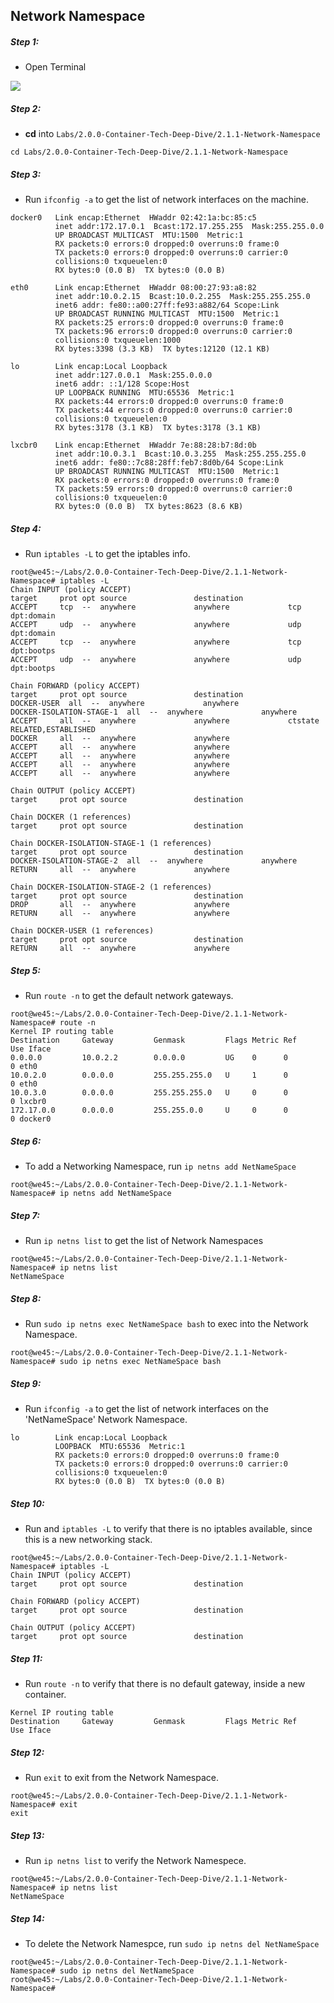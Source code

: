 ## Network Namespace

##### Step 1:

* Open Terminal

![](img/Open-Terminal.png)


##### Step 2:

*  **cd** into  `Labs/2.0.0-Container-Tech-Deep-Dive/2.1.1-Network-Namespace`

```cd Labs/2.0.0-Container-Tech-Deep-Dive/2.1.1-Network-Namespace```



##### Step 3:

*  Run `ifconfig -a` to get the list of network interfaces on the machine.

```
docker0   Link encap:Ethernet  HWaddr 02:42:1a:bc:85:c5  
          inet addr:172.17.0.1  Bcast:172.17.255.255  Mask:255.255.0.0
          UP BROADCAST MULTICAST  MTU:1500  Metric:1
          RX packets:0 errors:0 dropped:0 overruns:0 frame:0
          TX packets:0 errors:0 dropped:0 overruns:0 carrier:0
          collisions:0 txqueuelen:0 
          RX bytes:0 (0.0 B)  TX bytes:0 (0.0 B)

eth0      Link encap:Ethernet  HWaddr 08:00:27:93:a8:82  
          inet addr:10.0.2.15  Bcast:10.0.2.255  Mask:255.255.255.0
          inet6 addr: fe80::a00:27ff:fe93:a882/64 Scope:Link
          UP BROADCAST RUNNING MULTICAST  MTU:1500  Metric:1
          RX packets:25 errors:0 dropped:0 overruns:0 frame:0
          TX packets:96 errors:0 dropped:0 overruns:0 carrier:0
          collisions:0 txqueuelen:1000 
          RX bytes:3398 (3.3 KB)  TX bytes:12120 (12.1 KB)

lo        Link encap:Local Loopback  
          inet addr:127.0.0.1  Mask:255.0.0.0
          inet6 addr: ::1/128 Scope:Host
          UP LOOPBACK RUNNING  MTU:65536  Metric:1
          RX packets:44 errors:0 dropped:0 overruns:0 frame:0
          TX packets:44 errors:0 dropped:0 overruns:0 carrier:0
          collisions:0 txqueuelen:0 
          RX bytes:3178 (3.1 KB)  TX bytes:3178 (3.1 KB)

lxcbr0    Link encap:Ethernet  HWaddr 7e:88:28:b7:8d:0b  
          inet addr:10.0.3.1  Bcast:10.0.3.255  Mask:255.255.255.0
          inet6 addr: fe80::7c88:28ff:feb7:8d0b/64 Scope:Link
          UP BROADCAST RUNNING MULTICAST  MTU:1500  Metric:1
          RX packets:0 errors:0 dropped:0 overruns:0 frame:0
          TX packets:59 errors:0 dropped:0 overruns:0 carrier:0
          collisions:0 txqueuelen:0 
          RX bytes:0 (0.0 B)  TX bytes:8623 (8.6 KB)

```

##### Step 4:

* Run `iptables -L` to get the iptables info.

```
root@we45:~/Labs/2.0.0-Container-Tech-Deep-Dive/2.1.1-Network-Namespace# iptables -L
Chain INPUT (policy ACCEPT)
target     prot opt source               destination         
ACCEPT     tcp  --  anywhere             anywhere             tcp dpt:domain
ACCEPT     udp  --  anywhere             anywhere             udp dpt:domain
ACCEPT     tcp  --  anywhere             anywhere             tcp dpt:bootps
ACCEPT     udp  --  anywhere             anywhere             udp dpt:bootps

Chain FORWARD (policy ACCEPT)
target     prot opt source               destination         
DOCKER-USER  all  --  anywhere             anywhere            
DOCKER-ISOLATION-STAGE-1  all  --  anywhere             anywhere            
ACCEPT     all  --  anywhere             anywhere             ctstate RELATED,ESTABLISHED
DOCKER     all  --  anywhere             anywhere            
ACCEPT     all  --  anywhere             anywhere            
ACCEPT     all  --  anywhere             anywhere            
ACCEPT     all  --  anywhere             anywhere            
ACCEPT     all  --  anywhere             anywhere            

Chain OUTPUT (policy ACCEPT)
target     prot opt source               destination         

Chain DOCKER (1 references)
target     prot opt source               destination         

Chain DOCKER-ISOLATION-STAGE-1 (1 references)
target     prot opt source               destination         
DOCKER-ISOLATION-STAGE-2  all  --  anywhere             anywhere            
RETURN     all  --  anywhere             anywhere            

Chain DOCKER-ISOLATION-STAGE-2 (1 references)
target     prot opt source               destination         
DROP       all  --  anywhere             anywhere            
RETURN     all  --  anywhere             anywhere            

Chain DOCKER-USER (1 references)
target     prot opt source               destination         
RETURN     all  --  anywhere             anywhere 

```

##### Step 5:

* Run `route -n` to get the default network gateways.

```
root@we45:~/Labs/2.0.0-Container-Tech-Deep-Dive/2.1.1-Network-Namespace# route -n
Kernel IP routing table
Destination     Gateway         Genmask         Flags Metric Ref    Use Iface
0.0.0.0         10.0.2.2        0.0.0.0         UG    0      0        0 eth0
10.0.2.0        0.0.0.0         255.255.255.0   U     1      0        0 eth0
10.0.3.0        0.0.0.0         255.255.255.0   U     0      0        0 lxcbr0
172.17.0.0      0.0.0.0         255.255.0.0     U     0      0        0 docker0

```

##### Step 6:

* To add a Networking Namespace, run `ip netns add NetNameSpace`

```root@we45:~/Labs/2.0.0-Container-Tech-Deep-Dive/2.1.1-Network-Namespace# ip netns add NetNameSpace```

##### Step 7:

* Run `ip netns list` to get the list of Network Namespaces

```
root@we45:~/Labs/2.0.0-Container-Tech-Deep-Dive/2.1.1-Network-Namespace# ip netns list
NetNameSpace
```

##### Step 8:

* Run `sudo ip netns exec NetNameSpace bash` to exec into the Network Namespace.

```
root@we45:~/Labs/2.0.0-Container-Tech-Deep-Dive/2.1.1-Network-Namespace# sudo ip netns exec NetNameSpace bash
```

##### Step 9:

* Run `ifconfig -a` to get the list of network interfaces on the 'NetNameSpace' Network Namespace.

```root@we45:~/Labs/2.0.0-Container-Tech-Deep-Dive/2.1.1-Network-Namespace# ifconfig -a
lo        Link encap:Local Loopback  
          LOOPBACK  MTU:65536  Metric:1
          RX packets:0 errors:0 dropped:0 overruns:0 frame:0
          TX packets:0 errors:0 dropped:0 overruns:0 carrier:0
          collisions:0 txqueuelen:0 
          RX bytes:0 (0.0 B)  TX bytes:0 (0.0 B)
```

##### Step 10:

* Run  and `iptables -L` to verify that there is no iptables available, since this is a new networking stack.

```
root@we45:~/Labs/2.0.0-Container-Tech-Deep-Dive/2.1.1-Network-Namespace# iptables -L
Chain INPUT (policy ACCEPT)
target     prot opt source               destination         

Chain FORWARD (policy ACCEPT)
target     prot opt source               destination         

Chain OUTPUT (policy ACCEPT)
target     prot opt source               destination

```
##### Step 11:   
           
* Run `route -n` to verify that there is no default gateway, inside a new container.

```root@we45:~/Labs/2.0.0-Container-Tech-Deep-Dive/2.1.1-Network-Namespace# route -n
Kernel IP routing table
Destination     Gateway         Genmask         Flags Metric Ref    Use Iface
```

##### Step 12:

* Run `exit` to exit from the Network Namespace.

```
root@we45:~/Labs/2.0.0-Container-Tech-Deep-Dive/2.1.1-Network-Namespace# exit
exit

```

##### Step 13:

* Run  `ip netns list` to verify the Network Namespece.

```
root@we45:~/Labs/2.0.0-Container-Tech-Deep-Dive/2.1.1-Network-Namespace# ip netns list
NetNameSpace

```

##### Step 14:

* To delete the Network Namespce, run `sudo ip netns del NetNameSpace`

```
root@we45:~/Labs/2.0.0-Container-Tech-Deep-Dive/2.1.1-Network-Namespace# sudo ip netns del NetNameSpace
root@we45:~/Labs/2.0.0-Container-Tech-Deep-Dive/2.1.1-Network-Namespace# 
```
